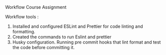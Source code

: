 Workflow Course Assignment

Workflow tools :

1. Installed and configured ESLint and Prettier for code linting and formatting.
2. Created the commands to run Eslint and prettier
3. Husky configuration. Running pre commit hooks that lint format and test the code before committing it.
